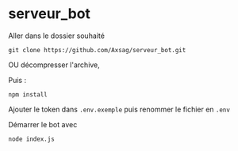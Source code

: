 # serveur_bot

Aller dans le dossier souhaité

`git clone https://github.com/Axsag/serveur_bot.git`

OU décompresser l'archive,

Puis :

`npm install`

Ajouter le token dans `.env.exemple` puis renommer le fichier en `.env`

Démarrer le bot avec 

`node index.js`
